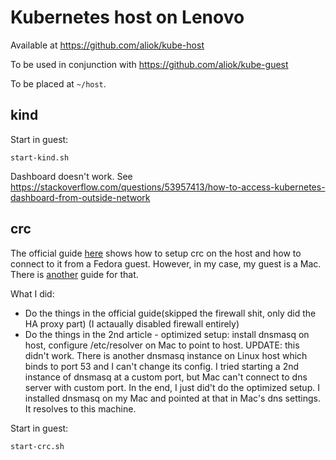 # Kubernetes host on Lenovo

Available at https://github.com/aliok/kube-host

To be used in conjunction with https://github.com/aliok/kube-guest

To be placed at `~/host`.

## kind

Start in guest:

```
start-kind.sh
```

Dashboard doesn't work. See https://stackoverflow.com/questions/53957413/how-to-access-kubernetes-dashboard-from-outside-network


## crc

The official guide [here](https://code-ready.github.io/crc/#setting-up-remote-server_gsg) shows how to setup crc on the host and how to connect 
to it from a Fedora guest. However, in my case, my guest is a Mac. There is [another](https://www.opensourcerers.org/2021/03/22/accessing-a-remote-codeready-containers-installation-with-macos/) guide for that.

What I did:
- Do the things in the official guide(skipped the firewall shit, only did the HA proxy part) (I actaually disabled firewall entirely)
- Do the things in the 2nd article - optimized setup: install dnsmasq on host, configure /etc/resolver on Mac to point to host. UPDATE: this didn't work. There is another dnsmasq instance on Linux host which binds to port 53 and I can't change its config. I tried starting a 2nd instance of dnsmasq at a custom port, but Mac can't connect to dns server with custom port. In the end, I just did't do the optimized setup. I installed dnsmasq on my Mac and pointed at that in Mac's dns settings. It resolves to this machine.

Start in guest:
```
start-crc.sh
```

